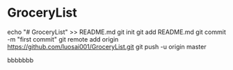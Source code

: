 # GroceryList
echo "# GroceryList" >> README.md
git init
git add README.md
git commit -m "first commit"
git remote add origin https://github.com/luosai001/GroceryList.git
git push -u origin master


bbbbbbb
